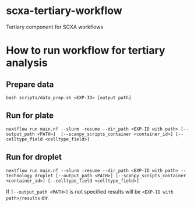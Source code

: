# scxa-tertiary-workflow
Tertiary component for SCXA workflows

# How to run workflow for tertiary analysis 
## Prepare data
```
bash scripts/data_prep.sh <EXP-ID> [output path]
```
## Run for plate
```
nextflow run main.nf --slurm -resume --dir_path <EXP-ID with path> [--output_path <PATH>]  [--scanpy_scripts_container <container_id>] [--celltype_field <celltype_field>]
```
## Run for droplet
```
nextflow run main.nf --slurm -resume --dir_path <EXP-ID with path> --technology droplet [--output_path <PATH>] [--scanpy_scripts_container <container_id>] [--celltype_field <celltype_field>]
```

If `[--output_path <PATH>]` is not specified results will be `<EXP-ID with path>/results` dir. 
